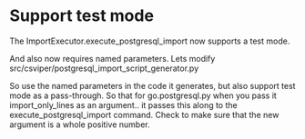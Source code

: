 Support test mode
====================

The ImportExecutor.execute_postgresql_import now supports a test mode. 

And also now requires named parameters. Lets modify src/csviper/postgresql_import_script_generator.py

So use the named parameters in the code it generates, but also support test mode as a pass-through. So that for go.postgresql.py when you pass it import_only_lines as an argument..
it passes this along to the execute_postgresql_import command. Check to make sure that the new argument is a whole positive number. 
